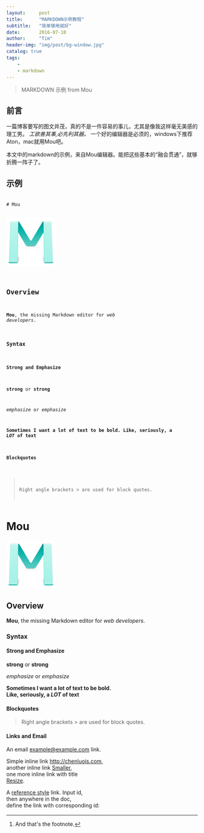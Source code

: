 ```yaml
---
layout:     post
title:      "MARKDOWN示例教程"
subtitle:   "简单够用就好"
date:       2016-07-10
author:     "Tim"
header-img: "img/post/bg-window.jpg"
catalog: true
tags:
    -
    - markdown
---
```

> MARKDOWN 示例 from Mou

<link rel="stylesheet" href="//cdn.bootcss.com/highlight.js/9.4.0/styles/github.min.css" >
<script src="//cdn.bootcss.com/highlight.js/9.5.0/highlight.min.js"></script>
<style>
.div_pre .anchorjs-link{display:none !important;}
#div_org pre{height:800px;overflow-y:auto;}
#div_pre .hll{height:800px;overflow-y:auto;}
#div_org,#div_pre {padding-left:0;padding-right:0;}
</style>
<script type="text/javascript">
	hljs.initHighlightingOnLoad();
	$(function(){
		var s1 = $("#div_org>pre:first")[0];
		var s2 = $("#div_pre .hll:first")[0];
		$(s1).scroll(function(){

			 s2.scrollTop = s1.scrollTop / s1.scrollHeight * s2.scrollHeight;
		});
	});
</script>

## 前言

一篇博客要写的图文并茂，真的不是一件容易的事儿，尤其是像我这样毫无美感的理工男。
_工欲善其事,必先利其器。_ 一个好的编辑器是必须的，windows下推荐Aton，mac就用Mou吧。

本文中的markdown的示例，来自Mou编辑器。能把这些基本的“融会贯通”，就够折腾一阵子了。

## 示例

<div class='row'>
<div id='div_org' class="col-md-6 col-xs-12" >
<pre><code class="markdown">
# Mou

![Mou icon](/img/post/7-10-markdown/Mou_128.png)

## Overview

**Mou**, the missing Markdown editor for *web developers*.

### Syntax

#### Strong and Emphasize

**strong** or __strong__  

*emphasize* or _emphasize_  

**Sometimes I want a lot of text to be bold.
Like, seriously, a _LOT_ of text**

#### Blockquotes

> Right angle brackets &gt; are used for block quotes.

#### Links and Email

An email <example@example.com> link.

Simple inline link <http://chenluois.com>,
another inline link [Smaller](http://25.io/smaller/),
one more inline link with title
[Resize](http://resizesafari.com "a Safari extension").

A [reference style][id] link. Input id,
then anywhere in the doc,
define the link with corresponding id:

[id]: http://25.io/mou/ "Markdown editor on Mac OS X"

Titles ( or called tool tips ) in the links are optional.

#### Images

An inline image ![Smaller icon](http://25.io/smaller/favicon.ico "Title here"),
title is optional.

A ![Resize icon][2] reference style image.

[2]: http://resizesafari.com/favicon.ico "Title"

#### Inline code and Block code

Inline code are surround by `backtick` key. To create a block code:

	Indent each line by at least 1 tab, or 4 spaces.
    var Mou = exactlyTheAppIwant;

####  Ordered Lists

Ordered lists are created using "1." + Space:

1. Ordered list item
2. Ordered list item
3. Ordered list item

#### Unordered Lists

Unordered list are created using "*" + Space:

* Unordered list item
* Unordered list item
* Unordered list item

Or using "-" + Space:

- Unordered list item
- Unordered list item
- Unordered list item

#### Hard Linebreak

End a line with two or more spaces will create a hard linebreak,
called `<br />` in HTML.
Above line ended with 2 spaces.

#### Horizontal Rules

Three or more asterisks or dashes:

***

---

- - - -

#### Headers

Setext-style:

This is H1
==========

This is H2
----------

atx-style:

# This is H1
## This is H2
### This is H3
#### This is H4
##### This is H5
###### This is H6


### Extra Syntax

#### Footnotes

Footnotes work mostly like reference-style links.
A footnote is made of two things:
a marker in the text that will become a superscript number;
a footnote definition that will be placed
in a list of footnotes at the end of the document.
A footnote looks like this:

That's some text with a footnote.[^1]

[^1]: And that's the footnote.


#### Strikethrough

Wrap with 2 tilde characters:

~~Strikethrough~~


#### Fenced Code Blocks

Start with a line containing 3 or more backticks,
and ends with the first line with the same number of backticks:

```
Fenced code blocks are like Stardard Markdown’s regular code
blocks, except that they’re not indented and instead rely on
a start and end fence lines to delimit the code block.
```

#### Tables

A simple table looks like this:

First Header | Second Header | Third Header
------------ | ------------- | ------------
Content Cell | Content Cell  | Content Cell
Content Cell | Content Cell  | Content Cell

If you wish, you can add a leading and tailing pipe to each line of the table:

| First Header | Second Header | Third Header |
| ------------ | ------------- | ------------ |
| Content Cell | Content Cell  | Content Cell |
| Content Cell | Content Cell  | Content Cell |

Specify alignment for each column by adding colons to separator lines:

First Header | Second Header | Third Header
:----------- | :-----------: | -----------:
Left         | Center        | Right
Left         | Center        | Right


</code></pre>

</div>

<div id='div_pre'  class="col-md-6 col-xs-12 highlight ignore-cat">
<div class="hll" >
	<div class="hljs">

  <h1 id="mou">Mou</h1>

 <p><img src="/img/post/7-10-markdown/Mou_128.png" alt="Mou icon" /></p>

 <h2 id="overview">Overview</h2>

 <p><strong>Mou</strong>, the missing Markdown editor for <em>web developers</em>.</p>

 <h3 id="syntax">Syntax</h3>

 <h4 id="strong-and-emphasize">Strong and Emphasize</h4>

 <p><strong>strong</strong> or <strong>strong</strong></p>

 <p><em>emphasize</em> or <em>emphasize</em></p>

 <p><strong>Sometimes I want a lot of text to be bold.<br />
 Like, seriously, a <em>LOT</em> of text</strong></p>

 <h4 id="blockquotes">Blockquotes</h4>

 <blockquote>
   <p>Right angle brackets &gt; are used for block quotes.</p>
 </blockquote>

 <h4 id="links-and-email">Links and Email</h4>

 <p>An email <a href="&#109;&#097;&#105;&#108;&#116;&#111;:&#101;&#120;&#097;&#109;&#112;&#108;&#101;&#064;&#101;&#120;&#097;&#109;&#112;&#108;&#101;&#046;&#099;&#111;&#109;">&#101;&#120;&#097;&#109;&#112;&#108;&#101;&#064;&#101;&#120;&#097;&#109;&#112;&#108;&#101;&#046;&#099;&#111;&#109;</a> link.</p>

 <p>Simple inline link <a href="http://chenluois.com">http://chenluois.com</a>,<br />
 another inline link <a href="http://25.io/smaller/">Smaller</a>,<br />
 one more inline link with title<br />
 <a href="http://resizesafari.com" title="a Safari extension">Resize</a>.</p>

 <p>A <a href="http://25.io/mou/" title="Markdown editor on Mac OS X">reference style</a> link. Input id,<br />
 then anywhere in the doc,<br />
 define the link with corresponding id:</p>

 <p>Titles ( or called tool tips ) in the links are optional.</p>

 <h4 id="images">Images</h4>

 <p>An inline image <img src="http://25.io/smaller/favicon.ico" alt="Smaller icon" title="Title here" />,<br />
 title is optional.</p>

 <p>A <img src="http://resizesafari.com/favicon.ico" alt="Resize icon" title="Title" /> reference style image.</p>

 <h4 id="inline-code-and-block-code">Inline code and Block code</h4>

 <p>Inline code are surround by <code>backtick</code> key. To create a block code:</p>

 <pre><code>Indent each line by at least 1 tab, or 4 spaces.
 var Mou = exactlyTheAppIwant;
 </code></pre>

 <h4 id="ordered-lists">Ordered Lists</h4>

 <p>Ordered lists are created using “1.” + Space:</p>

 <ol>
   <li>Ordered list item</li>
   <li>Ordered list item</li>
   <li>Ordered list item</li>
 </ol>

 <h4 id="unordered-lists">Unordered Lists</h4>

 <p>Unordered list are created using “*” + Space:</p>

 <ul>
   <li>Unordered list item</li>
   <li>Unordered list item</li>
   <li>Unordered list item</li>
 </ul>

 <p>Or using “-“ + Space:</p>

 <ul>
   <li>Unordered list item</li>
   <li>Unordered list item</li>
   <li>Unordered list item</li>
 </ul>

 <h4 id="hard-linebreak">Hard Linebreak</h4>

 <p>End a line with two or more spaces will create a hard linebreak,<br />
 called <code>&lt;br /&gt;</code> in HTML.<br />
 Above line ended with 2 spaces.</p>

 <h4 id="horizontal-rules">Horizontal Rules</h4>

 <p>Three or more asterisks or dashes:</p>

 <hr />

 <hr />

 <hr />

 <h4 id="headers">Headers</h4>

 <p>Setext-style:</p>

 <h1 id="this-is-h1">This is H1</h1>

 <h2 id="this-is-h2">This is H2</h2>

 <p>atx-style:</p>

 <h1 id="this-is-h1-1">This is H1</h1>

 <h2 id="this-is-h2-1">This is H2</h2>

 <h3 id="this-is-h3">This is H3</h3>

 <h4 id="this-is-h4">This is H4</h4>

 <h5 id="this-is-h5">This is H5</h5>

 <h6 id="this-is-h6">This is H6</h6>

 <h3 id="extra-syntax">Extra Syntax</h3>

 <h4 id="footnotes">Footnotes</h4>

 <p>Footnotes work mostly like reference-style links.<br />
 A footnote is made of two things:<br />
 a marker in the text that will become a superscript number;<br />
 a footnote definition that will be placed<br />
 in a list of footnotes at the end of the document.<br />
 A footnote looks like this:</p>

 <p>That’s some text with a footnote.<sup id="fnref:1"><a href="#fn:1" class="footnote">1</a></sup></p>

 <h4 id="strikethrough">Strikethrough</h4>

 <p>Wrap with 2 tilde characters:</p>

 <p>~~Strikethrough~~</p>

 <h4 id="fenced-code-blocks">Fenced Code Blocks</h4>

 <p>Start with a line containing 3 or more backticks,<br />
 and ends with the first line with the same number of backticks:</p>

 <pre><code>Fenced code blocks are like Stardard Markdown’s regular code
 blocks, except that they’re not indented and instead rely on
 a start and end fence lines to delimit the code block.
 </code></pre>

 <h4 id="tables">Tables</h4>

 <p>A simple table looks like this:</p>

 <table>
   <thead>
     <tr>
       <th>First Header</th>
       <th>Second Header</th>
       <th>Third Header</th>
     </tr>
   </thead>
   <tbody>
     <tr>
       <td>Content Cell</td>
       <td>Content Cell</td>
       <td>Content Cell</td>
     </tr>
     <tr>
       <td>Content Cell</td>
       <td>Content Cell</td>
       <td>Content Cell</td>
     </tr>
   </tbody>
 </table>

 <p>If you wish, you can add a leading and tailing pipe to each line of the table:</p>

 <table>
   <thead>
     <tr>
       <th>First Header</th>
       <th>Second Header</th>
       <th>Third Header</th>
     </tr>
   </thead>
   <tbody>
     <tr>
       <td>Content Cell</td>
       <td>Content Cell</td>
       <td>Content Cell</td>
     </tr>
     <tr>
       <td>Content Cell</td>
       <td>Content Cell</td>
       <td>Content Cell</td>
     </tr>
   </tbody>
 </table>

 <p>Specify alignment for each column by adding colons to separator lines:</p>

 <table>
   <thead>
     <tr>
       <th style="text-align: left">First Header</th>
       <th style="text-align: center">Second Header</th>
       <th style="text-align: right">Third Header</th>
     </tr>
   </thead>
   <tbody>
     <tr>
       <td style="text-align: left">Left</td>
       <td style="text-align: center">Center</td>
       <td style="text-align: right">Right</td>
     </tr>
     <tr>
       <td style="text-align: left">Left</td>
       <td style="text-align: center">Center</td>
       <td style="text-align: right">Right</td>
     </tr>
   </tbody>
 </table>
 <div class="footnotes">
   <ol>
     <li id="fn:1">
       <p>And that’s the footnote. <a href="#fnref:1" class="reversefootnote">&#8617;</a></p>
     </li>
   </ol>
 </div>


</div>
</div>

</div>
</div>

